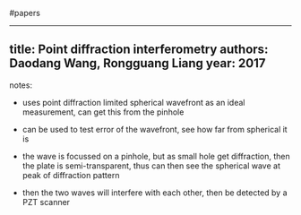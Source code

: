#papers

---
title: Point diffraction interferometry
authors: Daodang Wang, Rongguang Liang
year: 2017
---
notes:
- uses point diffraction limited spherical wavefront as an ideal measurement, can get this from the pinhole

- can be used to test error of the wavefront, see how far from spherical it is

- the wave is focussed on a pinhole, but as small hole get diffraction, then the plate is semi-transparent, thus can then see the spherical wave at peak of diffraction pattern

- then the two waves will interfere with each other, then be detected by a PZT scanner


